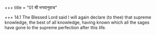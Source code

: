 +++
title = "01 श्री भगवानुवाच"

+++
14.1 The Blessed Lord said I will again declare (to thee) that supreme
knowledge, the best of all knowledge, having known which all the sages
have gone to the supreme perfection after this life.
